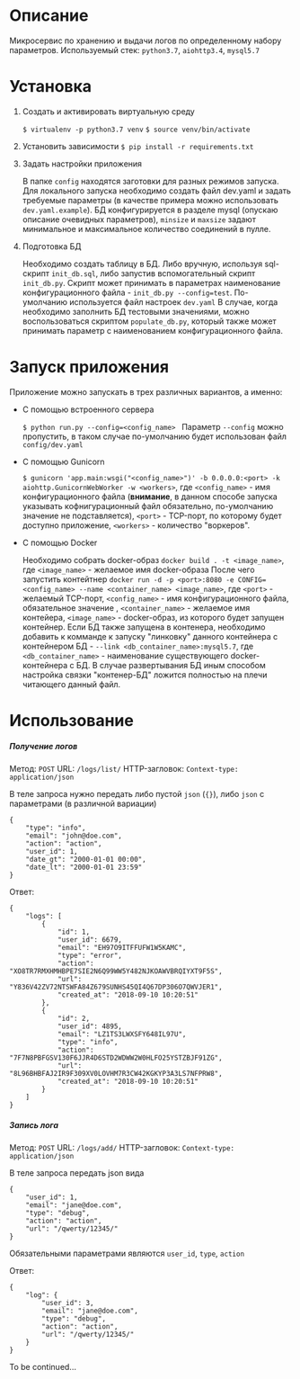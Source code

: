 # Описание

Микросервис по хранению и выдачи логов по определенному набору параметров.
Используемый стек: ```python3.7```, ```aiohttp3.4```, ```mysql5.7```

# Установка

1. Создать и активировать виртуальную среду

    ```$ virtualenv -p python3.7 venv```
    ```$ source venv/bin/activate```

2. Установить зависимости
    ```$ pip install -r requirements.txt```

3. Задать настройки приложения

    В папке ```config``` находятся заготовки для разных режимов запуска. Для локального запуска необходимо создать файл dev.yaml и задать требуемые параметры (в качестве примера можно использовать ```dev.yaml.example```). БД конфигурируется в разделе mysql (опускаю описание очевидных параметров),  ```minsize``` и ```maxsize``` задают минимальное и максимальное количество соединений в пулле.

4. Подготовка БД 

    Необходимо создать таблицу в БД.
Либо вручную, используя sql-скрипт ```init_db.sql```, либо запустив вспомогательный скрипт ```init_db.py```.
Скрипт может принимать в параметрах наименование конфигурационного файла  - ```init_db.py --config=test```. По-умолчанию используется файл настроек ```dev.yaml```
В случае, когда необходимо заполнить БД тестовыми значениями, можно воспользоваться скриптом  ```populate_db.py```, который также может принимать параметр с наименованием конфигурационного файла.

# Запуск приложения
Приложение можно запускать в трех различных вариантов, а именно:

- С помощью встроенного сервера

    ```$ python run.py --config=<config_name> ```
    Параметр ```--config``` можно пропустить, в таком случае по-умолчанию будет использован файл ```config/dev.yaml```

- С помощью Gunicorn

    ```$ gunicorn 'app.main:wsgi("<config_name>")' -b 0.0.0.0:<port> -k aiohttp.GunicornWebWorker -w <workers>```,  где ```<config_name>``` - имя конфигурационного файла (**внимание**, в данном способе запуска указывать кофнигурационный файл обязательно, по-умолчанию значение не подставляется), ```<port>``` - TCP-порт, по которому будет доступно приложение, ```<workers>``` - количество "воркеров".

- C помощью Docker

    Необходимо собрать docker-образ
    ```docker build . -t <image_name>```, где ```<image_name>``` - желаемое имя docker-образа
    После чего запустить контейтнер
    ```docker run -d -p <port>:8080 -e CONFIG=<config_name> --name <container_name> <image_name>```, где ```<port>``` - желаемый TCP-порт, ```<config_name>``` - имя конфигурационного файла, обязательное значение , ```<container_name>``` - желаемое имя контейера, ```<image_name>``` - docker-образ, из которого будет запущен контейнер.
    Если БД также запущена в контенера, необходимо добавить к комманде к запуску "линковку" данного контейнера с контейнером БД - ```--link <db_container_name>:mysql5.7```,  где ```<db_container_name>``` - наименование существующего docker-контейнера с БД.
    В случае развертывания БД иным способом настройка связки "контенер-БД" ложится полностью на плечи читающего данный файл.


# Использование

##### Получение логов

Метод: ```POST```
URL:  ```/logs/list/```
HTTP-загловок: ```Context-type: application/json```
 
В теле запроса нужно передать либо пустой ```json``` (```{}```), либо ```json``` с параметрами (в различной вариации)
```
{
	"type": "info",
	"email": "john@doe.com",
	"action": "action",
	"user_id": 1,
	"date_gt": "2000-01-01 00:00",
	"date_lt": "2000-01-01 23:59"
}
````

Ответ:

```
{
    "logs": [
        {
            "id": 1,
            "user_id": 6679,
            "email": "EH97O9ITFFUFW1W5KAMC",
            "type": "error",
            "action": "XO8TR7RMXHMHBPE7SIE2N6Q99WW5Y482NJKOAWVBRQIYXT9F5S",
            "url": "Y836V42ZV72NTSWFA84Z679SUNHS45QI4Q67DP306O7QWVJER1",
            "created_at": "2018-09-10 10:20:51"
        },
        {
            "id": 2,
            "user_id": 4895,
            "email": "LZ1TS3LWXSFY648IL97U",
            "type": "info",
            "action": "7F7N8PBFGSV130F6JJR4D6STD2WDWW2W0HLFO25YSTZBJF91ZG",
            "url": "8L96BHBFAJ2IR9F309XV0LOVHM7R3CW42KGKYP3A3LS7NFPRW8",
            "created_at": "2018-09-10 10:20:51"
        }
    ]
}
```

##### Запись лога

Метод: ```POST```
URL:  ```/logs/add/```
HTTP-загловок: ```Context-type: application/json```

В теле запроса передать json вида 
```
{
	"user_id": 1,
	"email": "jane@doe.com",
	"type": "debug",
	"action": "action",
	"url": "/qwerty/12345/"
}
```
Обязательными параметрами являются ```user_id```, ```type```, ```action```

Ответ:

```
{
    "log": {
        "user_id": 3,
        "email": "jane@doe.com",
        "type": "debug",
        "action": "action",
        "url": "/qwerty/12345/"
    }
}
```

To be continued...